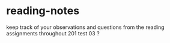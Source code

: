 # reading-notes
keep track of your observations and questions from the reading assignments throughout 201
test 03 ?
